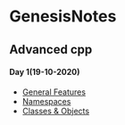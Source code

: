 # GenesisNotes

## Advanced cpp
#### Day 1(19-10-2020)
* [General Features](Advancedcpp/GeneralFeatures.md)
* [Namespaces](Advancedcpp/Namespaces.md)
* [Classes & Objects](Advancedcpp/classesandobjects.md)
